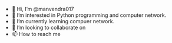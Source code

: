 - 👋 Hi, I’m @manvendra017
- 👀 I’m interested in Python programming and computer network.
- 🌱 I’m currently learning compuer network.
- 💞️ I’m looking to collaborate on 
- 📫 How to reach me 

<!---
manvendra017/manvendra017 is a ✨ special ✨ repository because its `README.md` (this file) appears on your GitHub profile.
You can click the Preview link to take a look at your changes.
--->

